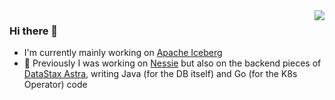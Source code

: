<img align="right" src="https://github-readme-stats.vercel.app/api?username=nastra&show_icons=true&count_private=true&include_all_commits=true">



### Hi there 👋
- I'm currently mainly working on [Apache Iceberg](https://github.com/apache/iceberg)
- 🔭 Previously I was working on [Nessie](https://github.com/projectnessie/nessie) but also on the backend pieces of [DataStax Astra](https://www.datastax.com/products/datastax-astra), writing Java (for the DB itself) and Go (for the K8s Operator) code

<!--
**nastra/nastra** is a ✨ _special_ ✨ repository because its `README.md` (this file) appears on your GitHub profile.

Here are some ideas to get you started:

- 🔭 I’m currently working on the backend pieces of (DataStax Astra)[https://www.datastax.com/products/datastax-astra], writing Java and Go code
- 🌱 I’m currently learning Go
- 👯 I’m looking to collaborate on ...
- 🤔 I’m looking for help with ...
- 💬 Ask me about ...
- 📫 How to reach me: ...
- 😄 Pronouns: ...
- ⚡ Fun fact: ...
-->

